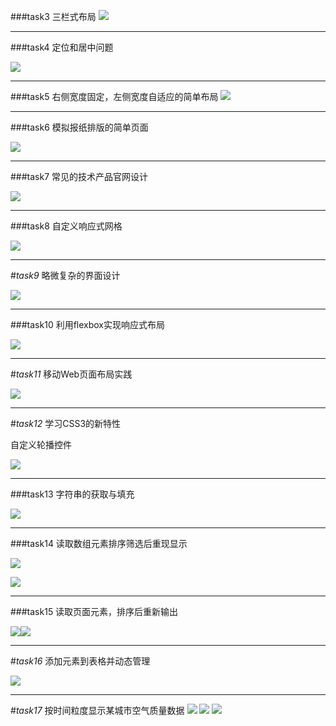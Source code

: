 ###task3
三栏式布局
![](http://i.imgur.com/I8RJ1jl.png)
***
###task4
定位和居中问题

![](http://i.imgur.com/ZL9S8dD.png)
***
###task5
右侧宽度固定，左侧宽度自适应的简单布局
![](http://i.imgur.com/3oLi2yC.png)
***
###task6
模拟报纸排版的简单页面

![](http://i.imgur.com/QtI4Tod.jpg)
***
###task7
常见的技术产品官网设计

![](http://i.imgur.com/3qk8wkQ.jpg)
***
###task8
自定义响应式网格

![](http://i.imgur.com/cOQBqnK.png)
***
#*task9*
略微复杂的界面设计

![](http://i.imgur.com/SJ3VIkf.jpg)
***
###task10
利用flexbox实现响应式布局

![](http://i.imgur.com/RIiF8iL.png)
***
#*task11*
移动Web页面布局实践

![](http://i.imgur.com/vmk4tgF.jpg)
***
#*task12*
学习CSS3的新特性

自定义轮播控件

![](http://i.imgur.com/7mP0iHs.png)
***
###task13
字符串的获取与填充

![](http://i.imgur.com/zER2ZLl.png)
***
###task14
读取数组元素排序筛选后重现显示

![](http://i.imgur.com/HSn7M35.png)

![](http://i.imgur.com/ROs70IY.png)
***
###task15
读取页面元素，排序后重新输出

![](http://i.imgur.com/cz76ErA.png)![](http://i.imgur.com/v2qd7zr.png)
***
#*task16*
添加元素到表格并动态管理

![](http://i.imgur.com/uJS5Yjl.png)
***
#*task17*
按时间粒度显示某城市空气质量数据
![](http://i.imgur.com/n36gr4K.png)
![](http://i.imgur.com/5zOPEhF.png)
![](http://i.imgur.com/YUUbZUP.png)